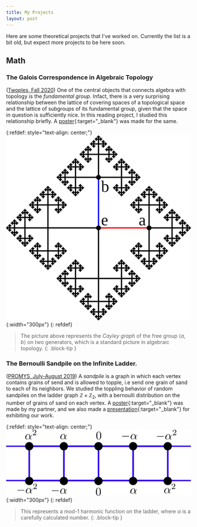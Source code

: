 ```yaml
---
title: My Projects
layout: post
---
```


Here are some theoretical projects that I've worked on. Currently the list is a bit old, but expect more projects to be here soon.

## Math

### The Galois Correspondence in Algebraic Topology

([Twoples, Fall 2020](https://sites.google.com/view/twoples/home)) One of the central objects that connects algebra with topology is the *fundamental group*. Infact, there is a very surprising relationship between the lattice of covering spaces of a topological space and the lattice of subgroups of its fundamental group, given that the space in question is sufficiently nice. In this reading project, I studied this relationship briefly. A [poster](/assets/projects/twoples/Twoples_Algebraic_Topology.pdf){:target="\_blank"} was made for the same. 

{:refdef: style="text-align: center;"}
![alt text](/assets/images/alg_top-light.png "Cayley Graph of the free group on two generators"){:width="300px"}
{: refdef}

> The picture above represents the *Cayley graph* of the free group $\langle a,b\rangle$ on two generators, which is a standard picture in algebraic topology.
{: .block-tip }

### The Bernoulli Sandpile on the Infinite Ladder.
([PROMYS, July-August 2019](https://promys.org/)) A *sandpile* is a graph in which each vertex contains grains of send and is allowed to topple, i.e send one grain of sand to each of its neighbors. We studied the toppling behavior of random sandpiles on the ladder graph $\mathbb{Z}\times\mathbb{Z}_2$, with a bernoulli distribution on the number of grains of sand on each vertex. A [poster](/assets/projects/sandpiles/JMM_Poster_2020-3.pdf){:target="\_blank"} was made by my partner, and we also made a [presentation](/assets/projects/sandpiles/Ladder_Sandpiles_Presentation.pdf){:target="\_blank"} for exhibiting our work. 

{:refdef: style="text-align: center;"}
![alt text](/assets/images/sandpile-light.png "Ladder graph"){:width="300px"}
{: refdef}

> This represents a mod-1 harmonic function on the ladder, where $\alpha$ is a carefully calculated number.
{: .block-tip }
